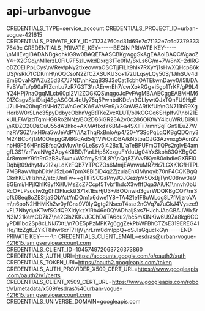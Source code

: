 # api-urbanvogue

CREDENTIALS_TYPE=service_account
CREDENTIALS_PROJECT_ID=urban-vogue-421615
CREDENTIALS_PRIVATE_KEY_ID=71234760ad31d69e7c7f132e7c6d73793337649c
CREDENTIALS_PRIVATE_KEY=-----BEGIN PRIVATE KEY-----\nMIIEvgIBADANBgkqhkiG9w0BAQEFAASCBKgwggSkAgEAAoIBAQCWgaoZY4+X2CGq\nM1erzL0FiU7F5zlLwkdDxrg31Te0fM/8xLs6G/m+7W8nX+2dlRGoDZOEIjPpLCys\nVRev/pNy2tlxeovwaOSCTjjFILit9hlk7RXyYj1sHwXQHcp86kUSjVsRk7fCDKmH\nOQCsoN2ZfCZXSUKU3c+17zULqsyLQy50S/1JihSUv4dZm8OvaNSWZuZ5d3K7J7ND\nhKzqB39J3sCatTcbhOATEkwnDayy0/I5lI/DAFvBVuTu/p90aFfZcnLu7zR7G3T3\nAErwrEh7/cvrXokRGg+i5gp1TrKF/gP9L4Y24HPj7naOgqMLcb60pI2Vi2ZOGKQS\nqgoJcPvFAgMBAAECggEABMHM601ZCsgvSjaiDlaj4SgASCOL4qUy75q5PwnbdKDe\n9GLlywtQJxTQnFU9HgEJ7ulHm20hqGdNHdZOWnGeCKA6WrVFn9/k3GnWBARfKfUb\nGN711bR9XgHorbW0rSLnc35pyDdbycObhnVgBtTKeZvcXLUT/b9kCGCq6SHpIfv9\nbl21EkUILFAVjzdTqmHG8Ro2NNz/BO2D86iGR23A2v0c286OKtWY4icuWRUDi9Ui\nKDZO20DzCuU55dA3hkc+AKMAfIxdY6BM+a4SXIFii7rmnSqFGn9lEuZ7WnzRVS6Z\nxH9ra5wJeVdPY/iAzThqRxBnloAp4/20+Y3SoPqLqQKBgQDQny3M24BCo4j1/M0O\npgGM8GqAd54j1VWOnOBA/kN5tbaOJG3Azvnxg5Acn2VnbH9P56HPniSBfsqQdMuw\nGLeSsv5j42Bx1L1aTeBPUFmOTQPs2rglvE4amgfL3S1/zrTwaNVg3Apy4KIIBD/P\nLHp8XcxguFYduUg04YxSkph83QKBgQC4r8mxwY9fhRrGzB8v6wn+WGfmyStlDL8Y\nQq8ZVvvRKyc80obdieGXRFl0Dqbijt09dhyt4v2I2x/LdKzFQb7YTPCZOs6MmjEA\nwuMR7zk7LGXK1GfHTPL7MBRawVhphDitMji5zLoATpmX8Bl5iD4q2ZjzuiaEnXlM\nqyb70nF4CQKBgQCkrhKEVHzhnZ/etcjUmFw++gTIFiSCGsPnyJQJGez/pV5OxBjT\nC08nw3e98GEmi/HPjIQhlK8yfXi/IUMsZcZ7Ccpf5Tvbf1hdcX3wfffDqa3AiUK1\nnvh0bURcO+LPsccIw2g0hl3FIucktt371xt1EsHjU3+/BOQnwid3gvrWDQKBgCQY\nr3ofk68eq8oZEStja9ObYctYnDOm1x6dwe1Y8+TA421e1F8uWLog8L7fMjzroVAm\n6poN2HHMKh2w0yfGns9V0lyQgtg2NseoT4ssz2nCVq7a7uGkJ4Vysze9vFL7Nbyc\nKTwfSGdQ9XIdykzXlRb46o0QYADhaljSxs7HJchJAoGBAJWIx5rN3M21kemCD7kZ\ne2Gls2KKJJGChD4TA6ou2/bc5mXINKiw6U9Za8kg6CCyPDII1bo2Sp8cLNlJ7XtL\n7OE5pPzMPK7g6ggZekPbWFBhCTZsE319EREG41Hq/1tzZgtEZYKT8ihw6xrT7HjV\nrLrm0dmlppQ+oSJIsGgucIkG\n-----END PRIVATE KEY-----\n
CREDENTIALS_CLIENT_EMAIL=esdras@urban-vogue-421615.iam.gserviceaccount.com
CREDENTIALS_CLIENT_ID=104574972063726373860
CREDENTIALS_AUTH_URI=https://accounts.google.com/o/oauth2/auth
CREDENTIALS_TOKEN_URI=https://oauth2.googleapis.com/token
CREDENTIALS_AUTH_PROVIDER_X509_CERT_URL=https://www.googleapis.com/oauth2/v1/certs
CREDENTIALS_CLIENT_X509_CERT_URL=https://www.googleapis.com/robot/v1/metadata/x509/esdras%40urban-vogue-421615.iam.gserviceaccount.com
CREDENTIALS_UNIVERSE_DOMAIN=googleapis.com
